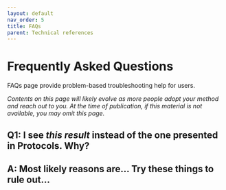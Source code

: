 ```yaml
---
layout: default
nav_order: 5
title: FAQs
parent: Technical references
---
```

# Frequently Asked Questions

FAQs page provide problem-based troubleshooting help for users. 

*Contents on this page will likely evolve as more people adopt your method and reach out to you. At the time of publication, if this material is not available, you may omit this page.*

## Q1: I see *this result* instead of the one presented in Protocols. Why?

## A: Most likely reasons are... Try these things to rule out...